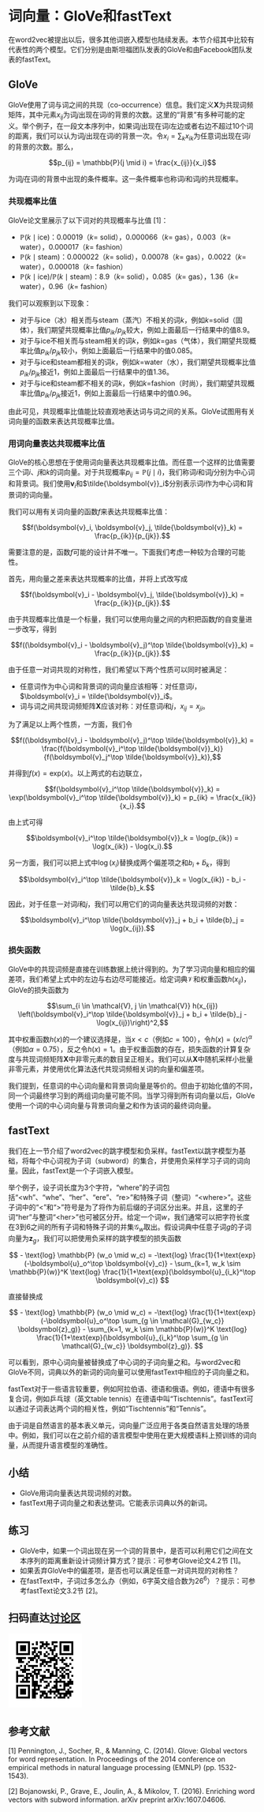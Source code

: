 # 词向量：GloVe和fastText


在word2vec被提出以后，很多其他词嵌入模型也陆续发表。本节介绍其中比较有代表性的两个模型。它们分别是由斯坦福团队发表的GloVe和由Facebook团队发表的fastText。


## GloVe

GloVe使用了词与词之间的共现（co-occurrence）信息。我们定义$\boldsymbol{X}$为共现词频矩阵，其中元素$x_{ij}$为词$j$出现在词$i$的背景的次数。这里的“背景”有多种可能的定义。举个例子，在一段文本序列中，如果词$j$出现在词$i$左边或者右边不超过10个词的距离，我们可以认为词$j$出现在词$i$的背景一次。令$x_i = \sum_k x_{ik}$为任意词出现在词$i$的背景的次数。那么，

$$p_{ij} = \mathbb{P}(j \mid i) = \frac{x_{ij}}{x_i}$$

为词$j$在词$i$的背景中出现的条件概率。这一条件概率也称词$i$和词$j$的共现概率。


### 共现概率比值

GloVe论文里展示了以下词对的共现概率与比值 [1]：

* $\mathbb{P}(k \mid \text{ice})$：0.00019（$k$= solid），0.000066（$k$= gas），0.003（$k$= water），0.000017（$k$= fashion）
* $\mathbb{P}(k \mid \text{steam})$：0.000022（$k$= solid），0.00078（$k$= gas），0.0022（$k$= water），0.000018（$k$= fashion）
* $\mathbb{P}(k \mid \text{ice}) / \mathbb{P}(k \mid \text{steam})$：8.9（$k$= solid），0.085（$k$= gas），1.36（$k$= water），0.96（$k$= fashion）


我们可以观察到以下现象：

* 对于与ice（冰）相关而与steam（蒸汽）不相关的词$k$，例如$k=$solid（固体），我们期望共现概率比值$p_{ik}/p_{jk}$较大，例如上面最后一行结果中的值8.9。
* 对于与ice不相关而与steam相关的词$k$，例如$k=$gas（气体），我们期望共现概率比值$p_{ik}/p_{jk}$较小，例如上面最后一行结果中的值0.085。
* 对于与ice和steam都相关的词$k$，例如$k=$water（水），我们期望共现概率比值$p_{ik}/p_{jk}$接近1，例如上面最后一行结果中的值1.36。
* 对于与ice和steam都不相关的词$k$，例如$k=$fashion（时尚），我们期望共现概率比值$p_{ik}/p_{jk}$接近1，例如上面最后一行结果中的值0.96。

由此可见，共现概率比值能比较直观地表达词与词之间的关系。GloVe试图用有关词向量的函数来表达共现概率比值。

### 用词向量表达共现概率比值

GloVe的核心思想在于使用词向量表达共现概率比值。而任意一个这样的比值需要三个词$i$、$j$和$k$的词向量。对于共现概率$p_{ij} = \mathbb{P}(j \mid i)$，我们称词$i$和词$j$分别为中心词和背景词。我们使用$\boldsymbol{v}_i$和$\tilde{\boldsymbol{v}}_i$分别表示词$i$作为中心词和背景词的词向量。

我们可以用有关词向量的函数$f$来表达共现概率比值：

$$f(\boldsymbol{v}_i, \boldsymbol{v}_j, \tilde{\boldsymbol{v}}_k) = \frac{p_{ik}}{p_{jk}}.$$

需要注意的是，函数$f$可能的设计并不唯一。下面我们考虑一种较为合理的可能性。

首先，用向量之差来表达共现概率的比值，并将上式改写成

$$f(\boldsymbol{v}_i - \boldsymbol{v}_j, \tilde{\boldsymbol{v}}_k) = \frac{p_{ik}}{p_{jk}}.$$

由于共现概率比值是一个标量，我们可以使用向量之间的内积把函数$f$的自变量进一步改写，得到

$$f((\boldsymbol{v}_i - \boldsymbol{v}_j)^\top \tilde{\boldsymbol{v}}_k) = \frac{p_{ik}}{p_{jk}}.$$

由于任意一对词共现的对称性，我们希望以下两个性质可以同时被满足：

* 任意词作为中心词和背景词的词向量应该相等：对任意词$i$，$\boldsymbol{v}_i = \tilde{\boldsymbol{v}}_i$。
* 词与词之间共现词频矩阵$\boldsymbol{X}$应该对称：对任意词$i$和$j$，$x_{ij} = x_{ji}$。

为了满足以上两个性质，一方面，我们令

$$f((\boldsymbol{v}_i - \boldsymbol{v}_j)^\top \tilde{\boldsymbol{v}}_k) = \frac{f(\boldsymbol{v}_i^\top \tilde{\boldsymbol{v}}_k)}{f(\boldsymbol{v}_j^\top \tilde{\boldsymbol{v}}_k)},$$

并得到$f(x) = \text{exp}(x)$。以上两式的右边联立，


$$f(\boldsymbol{v}_i^\top \tilde{\boldsymbol{v}}_k) = \exp(\boldsymbol{v}_i^\top \tilde{\boldsymbol{v}}_k) = p_{ik} = \frac{x_{ik}}{x_i}.$$

由上式可得

$$\boldsymbol{v}_i^\top \tilde{\boldsymbol{v}}_k = \log(p_{ik}) = \log(x_{ik}) - \log(x_i).$$

另一方面，我们可以把上式中$\log(x_i)$替换成两个偏差项之和$b_i + \tilde{b}_k$，得到

$$\boldsymbol{v}_i^\top \tilde{\boldsymbol{v}}_k = \log(x_{ik}) - b_i - \tilde{b}_k.$$

因此，对于任意一对词$i$和$j$，我们可以用它们的词向量表达共现词频的对数：

$$\boldsymbol{v}_i^\top \tilde{\boldsymbol{v}}_j + b_i + \tilde{b}_j = \log(x_{ij}).$$


### 损失函数

GloVe中的共现词频是直接在训练数据上统计得到的。为了学习词向量和相应的偏差项，我们希望上式中的左边与右边尽可能接近。给定词典$\mathcal{V}$和权重函数$h(x_{ij})$，GloVe的损失函数为

$$\sum_{i \in \mathcal{V}, j \in \mathcal{V}} h(x_{ij}) \left(\boldsymbol{v}_i^\top \tilde{\boldsymbol{v}}_j + b_i + \tilde{b}_j - \log(x_{ij})\right)^2,$$

其中权重函数$h(x)$的一个建议选择是，当$x < c$（例如$c = 100$），令$h(x) = (x/c)^\alpha$（例如$\alpha = 0.75$），反之令$h(x) = 1$。由于权重函数的存在，损失函数的计算复杂度与共现词频矩阵$\boldsymbol{X}$中非零元素的数目呈正相关。我们可以从$\boldsymbol{X}$中随机采样小批量非零元素，并使用优化算法迭代共现词频相关词的向量和偏差项。

我们提到，任意词的中心词向量和背景词向量是等价的。但由于初始化值的不同，同一个词最终学习到的两组词向量可能不同。当学习得到所有词向量以后，GloVe使用一个词的中心词向量与背景词向量之和作为该词的最终词向量。




## fastText

我们在上一节介绍了word2vec的跳字模型和负采样。fastText以跳字模型为基础，将每个中心词视为子词（subword）的集合，并使用负采样学习子词的词向量。因此，fastText是一个子词嵌入模型。

举个例子，设子词长度为3个字符，“where”的子词包括“&lt;wh”、“whe”、“her”、“ere”、“re&gt;”和特殊子词（整词）“&lt;where&gt;”。这些子词中的“&lt;”和“&gt;”符号是为了将作为前后缀的子词区分出来。并且，这里的子词“her”与整词“&lt;her&gt;”也可被区分开。给定一个词$w$，我们通常可以把字符长度在3到6之间的所有子词和特殊子词的并集$\mathcal{G}_w$取出。假设词典中任意子词$g$的子词向量为$\boldsymbol{z}_g$，我们可以把使用负采样的跳字模型的损失函数


$$ - \text{log} \mathbb{P} (w_o \mid w_c) = -\text{log} \frac{1}{1+\text{exp}(-\boldsymbol{u}_o^\top \boldsymbol{v}_c)}  - \sum_{k=1, w_k \sim \mathbb{P}(w)}^K \text{log} \frac{1}{1+\text{exp}(\boldsymbol{u}_{i_k}^\top \boldsymbol{v}_c)} $$

直接替换成

$$ - \text{log} \mathbb{P} (w_o \mid w_c) = -\text{log} \frac{1}{1+\text{exp}(-\boldsymbol{u}_o^\top \sum_{g \in \mathcal{G}_{w_c}} \boldsymbol{z}_g)}  - \sum_{k=1, w_k \sim \mathbb{P}(w)}^K \text{log} \frac{1}{1+\text{exp}(\boldsymbol{u}_{i_k}^\top \sum_{g \in \mathcal{G}_{w_c}} \boldsymbol{z}_g)}. $$

可以看到，原中心词向量被替换成了中心词的子词向量之和。与word2vec和GloVe不同，词典以外的新词的词向量可以使用fastText中相应的子词向量之和。

fastText对于一些语言较重要，例如阿拉伯语、德语和俄语。例如，德语中有很多复合词，例如乒乓球（英文table tennis）在德语中叫“Tischtennis”。fastText可以通过子词表达两个词的相关性，例如“Tischtennis”和“Tennis”。


由于词是自然语言的基本表义单元，词向量广泛应用于各类自然语言处理的场景中。例如，我们可以在之前介绍的语言模型中使用在更大规模语料上预训练的词向量，从而提升语言模型的准确性。


## 小结

* GloVe用词向量表达共现词频的对数。
* fastText用子词向量之和表达整词。它能表示词典以外的新词。


## 练习

* GloVe中，如果一个词出现在另一个词的背景中，是否可以利用它们之间在文本序列的距离重新设计词频计算方式？提示：可参考Glove论文4.2节 [1]。
* 如果丢弃GloVe中的偏差项，是否也可以满足任意一对词共现的对称性？
* 在fastText中，子词过多怎么办（例如，6字英文组合数为$26^6$）？提示：可参考fastText论文3.2节 [2]。

## 扫码直达[讨论区](https://discuss.gluon.ai/t/topic/4372)

![](../img/qr_glove-fasttext.svg)

## 参考文献

[1] Pennington, J., Socher, R., & Manning, C. (2014). Glove: Global vectors for word representation. In Proceedings of the 2014 conference on empirical methods in natural language processing (EMNLP) (pp. 1532-1543).

[2] Bojanowski, P., Grave, E., Joulin, A., & Mikolov, T. (2016). Enriching word vectors with subword information. arXiv preprint arXiv:1607.04606.
